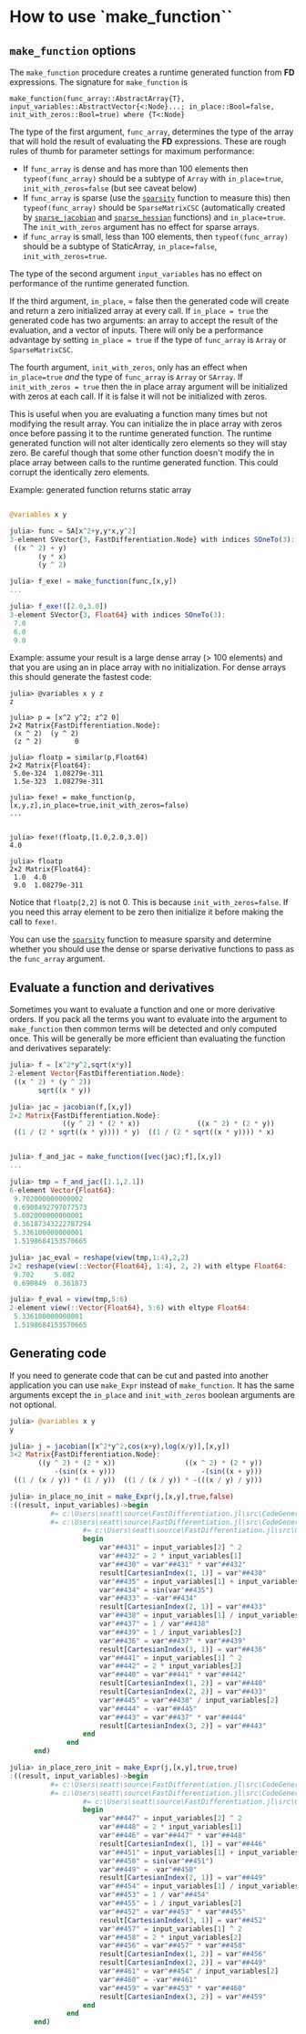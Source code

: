 # How to use `make_function``
## `make_function` options

The `make_function` procedure creates a runtime generated function from **FD** expressions. The signature for `make_function` is

`make_function(func_array::AbstractArray{T}, input_variables::AbstractVector{<:Node}...; in_place::Bool=false, init_with_zeros::Bool=true) where {T<:Node}`

The type of the first argument, `func_array`, determines the type of the array that will hold the result of evaluating the **FD** expressions. These are rough rules of thumb for parameter settings for maximum performance:
* If `func_array` is dense and has more than 100 elements then `typeof(func_array)` should be a subtype of `Array` with `in_place=true`, `init_with_zeros=false` (but see caveat below)
* If `func_array` is sparse (use the [`sparsity`](@ref) function to measure this) then `typeof(func_array)` should be `SparseMatrixCSC` (automatically created by [`sparse_jacobian`](@ref) and [`sparse_hessian`](@ref) functions) and `in_place=true`. The `init_with_zeros` argument has no effect for sparse arrays.
* if `func_array` is small, less than 100 elements, then `typeof(func_array)` should be a subtype of StaticArray, `in_place=false`, `init_with_zeros=true`.

The type of the second argument `input_variables` has no effect on performance of the runtime generated function.

If the third argument, `in_place`, = false then the generated code will create and return a zero initialized array at every call. If `in_place = true` the generated code has two arguments: an array to accept the result of the evaluation, and a vector of inputs. There will only be a performance advantage by setting `in_place = true` if the type of `func_array` is `Array` or `SparseMatrixCSC`.

The fourth argument, `init_with_zeros`, only has an effect when `in_place=true` *and* the type of `func_array` is `Array` or `SArray`. If `init_with_zeros = true` then the in place array argument will be initialized with zeros at each call. If it is false it will not be initialized with zeros. 

This is useful when you are evaluating a function many times but not modifying the result array. You can initialize the in place array with zeros once before passing it to the runtime generated function. The runtime generated function will not alter identically zero elements so they will stay zero. Be careful though that some other function doesn't modify the in place array between calls to the runtime generated function. This could corrupt the identically zero elements.

Example: generated function returns static array
```julia

@variables x y

julia> func = SA[x^2+y,y*x,y^2]
3-element SVector{3, FastDifferentiation.Node} with indices SOneTo(3):
 ((x ^ 2) + y)
       (y * x)
       (y ^ 2)

julia> f_exe! = make_function(func,[x,y])
...

julia> f_exe!([2.0,3.0])
3-element SVector{3, Float64} with indices SOneTo(3):
 7.0
 6.0
 9.0
```

Example: assume your result is a large dense array (> 100 elements) and that you are using an in place array with no initialization. For dense arrays this should generate the fastest code:
```
julia> @variables x y z
z

julia> p = [x^2 y^2; z^2 0]
2×2 Matrix{FastDifferentiation.Node}:
 (x ^ 2)  (y ^ 2)
 (z ^ 2)        0

julia> floatp = similar(p,Float64)
2×2 Matrix{Float64}:
 5.0e-324  1.08279e-311
 1.5e-323  1.08279e-311

julia> fexe! = make_function(p,[x,y,z],in_place=true,init_with_zeros=false)
...


julia> fexe!(floatp,[1.0,2.0,3.0])
4.0

julia> floatp
2×2 Matrix{Float64}:
 1.0  4.0
 9.0  1.08279e-311

```

Notice that `floatp[2,2]` is not 0. This is because `init_with_zeros=false`. If you need this array element to be zero then initialize it before making the call to `fexe!`.


You can use the [`sparsity`](@ref) function to measure sparsity and determine whether you should use the dense or sparse derivative functions to pass as the `func_array` argument.

## Evaluate a function and derivatives
Sometimes you want to evaluate a function and one or more derivative orders. If you pack all the terms you want to evaluate into the argument to `make_function` then common terms will be detected and only computed once. This will be generally be more efficient than evaluating the function and derivatives separately:

```julia
julia> f = [x^2*y^2,sqrt(x*y)]
2-element Vector{FastDifferentiation.Node}:
 ((x ^ 2) * (y ^ 2))
       sqrt((x * y))

julia> jac = jacobian(f,[x,y])
2×2 Matrix{FastDifferentiation.Node}:
             ((y ^ 2) * (2 * x))              ((x ^ 2) * (2 * y))
 ((1 / (2 * sqrt((x * y)))) * y)  ((1 / (2 * sqrt((x * y)))) * x)


julia> f_and_jac = make_function([vec(jac);f],[x,y])
...

julia> tmp = f_and_jac([1.1,2.1])
6-element Vector{Float64}:
 9.702000000000002
 0.6908492797077573
 5.082000000000001
 0.36187343222787294
 5.336100000000001
 1.5198684153570665

julia> jac_eval = reshape(view(tmp,1:4),2,2)
2×2 reshape(view(::Vector{Float64}, 1:4), 2, 2) with eltype Float64:
 9.702     5.082
 0.690849  0.361873

julia> f_eval = view(tmp,5:6)
2-element view(::Vector{Float64}, 5:6) with eltype Float64:
 5.336100000000001
 1.5198684153570665
```

## Generating code
If you need to generate code that can be cut and pasted into another application you can use `make_Expr` instead of `make_function`. It has the same arguments except the `in_place` and `init_with_zeros` boolean arguments are not optional.
```julia
julia> @variables x y
y

julia> j = jacobian([x^2*y^2,cos(x+y),log(x/y)],[x,y])
3×2 Matrix{FastDifferentiation.Node}:
       ((y ^ 2) * (2 * x))                 ((x ^ 2) * (2 * y))
           -(sin((x + y)))                     -(sin((x + y)))
 ((1 / (x / y)) * (1 / y))  ((1 / (x / y)) * -(((x / y) / y)))

julia> in_place_no_init = make_Expr(j,[x,y],true,false)
:((result, input_variables)->begin
          #= c:\Users\seatt\source\FastDifferentiation.jl\src\CodeGeneration.jl:127 =#
          #= c:\Users\seatt\source\FastDifferentiation.jl\src\CodeGeneration.jl:127 =# @inbounds begin
                  #= c:\Users\seatt\source\FastDifferentiation.jl\src\CodeGeneration.jl:128 =#
                  begin
                      var"##431" = input_variables[2] ^ 2
                      var"##432" = 2 * input_variables[1]
                      var"##430" = var"##431" * var"##432"
                      result[CartesianIndex(1, 1)] = var"##430"
                      var"##435" = input_variables[1] + input_variables[2]
                      var"##434" = sin(var"##435")
                      var"##433" = -var"##434"
                      result[CartesianIndex(2, 1)] = var"##433"
                      var"##438" = input_variables[1] / input_variables[2]
                      var"##437" = 1 / var"##438"
                      var"##439" = 1 / input_variables[2]
                      var"##436" = var"##437" * var"##439"
                      result[CartesianIndex(3, 1)] = var"##436"
                      var"##441" = input_variables[1] ^ 2
                      var"##442" = 2 * input_variables[2]
                      var"##440" = var"##441" * var"##442"
                      result[CartesianIndex(1, 2)] = var"##440"
                      result[CartesianIndex(2, 2)] = var"##433"
                      var"##445" = var"##438" / input_variables[2]
                      var"##444" = -var"##445"
                      var"##443" = var"##437" * var"##444"
                      result[CartesianIndex(3, 2)] = var"##443"
                  end
              end
      end)

julia> in_place_zero_init = make_Expr(j,[x,y],true,true)
:((result, input_variables)->begin
          #= c:\Users\seatt\source\FastDifferentiation.jl\src\CodeGeneration.jl:127 =#
          #= c:\Users\seatt\source\FastDifferentiation.jl\src\CodeGeneration.jl:127 =# @inbounds begin
                  #= c:\Users\seatt\source\FastDifferentiation.jl\src\CodeGeneration.jl:128 =#
                  begin
                      var"##447" = input_variables[2] ^ 2
                      var"##448" = 2 * input_variables[1]
                      var"##446" = var"##447" * var"##448"
                      result[CartesianIndex(1, 1)] = var"##446"
                      var"##451" = input_variables[1] + input_variables[2]
                      var"##450" = sin(var"##451")
                      var"##449" = -var"##450"
                      result[CartesianIndex(2, 1)] = var"##449"
                      var"##454" = input_variables[1] / input_variables[2]
                      var"##453" = 1 / var"##454"
                      var"##455" = 1 / input_variables[2]
                      var"##452" = var"##453" * var"##455"
                      result[CartesianIndex(3, 1)] = var"##452"
                      var"##457" = input_variables[1] ^ 2
                      var"##458" = 2 * input_variables[2]
                      var"##456" = var"##457" * var"##458"
                      result[CartesianIndex(1, 2)] = var"##456"
                      result[CartesianIndex(2, 2)] = var"##449"
                      var"##461" = var"##454" / input_variables[2]
                      var"##460" = -var"##461"
                      var"##459" = var"##453" * var"##460"
                      result[CartesianIndex(3, 2)] = var"##459"
                  end
              end
      end)
```